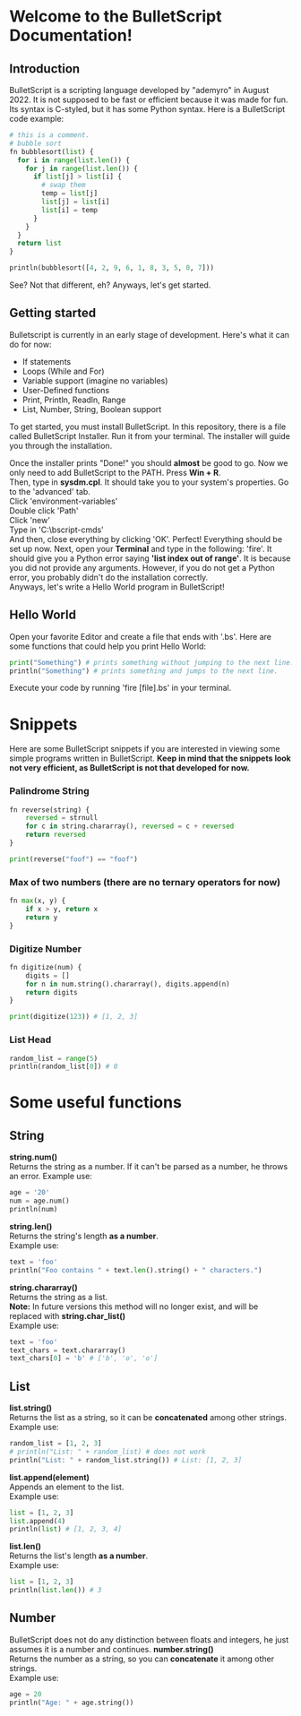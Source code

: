 # Welcome to the BulletScript Documentation!
## Introduction
BulletScript is a scripting language developed by "ademyro" in August 2022.
It is not supposed to be fast or efficient because it was made for fun.
Its syntax is C-styled, but it has some Python syntax.
Here is a BulletScript code example:
```python
# this is a comment.
# bubble sort
fn bubblesort(list) {
  for i in range(list.len()) {
    for j in range(list.len()) {
      if list[j] > list[i] {
        # swap them
        temp = list[j]
        list[j] = list[i]
        list[i] = temp
      }
    }
  }
  return list
}

println(bubblesort([4, 2, 9, 6, 1, 8, 3, 5, 0, 7]))
```

See? Not that different, eh? Anyways, let's get started.
## Getting started
Bulletscript is currently in an early stage of development. Here's what it can do for now:
* If statements
* Loops (While and For)
* Variable support (imagine no variables)
* User-Defined functions
* Print, Println, Readln, Range
* List, Number, String, Boolean support  
<a/>  
To get started, you must install BulletScript. In this repository, there is a file called BulletScript Installer. Run it from your terminal. The installer will
guide you through the installation.

Once the installer prints "Done!" you should **almost** be good to go. Now we only need to add BulletScript to the PATH.
Press **Win + R**.  
Then, type in **sysdm.cpl**. It should take you to your system's properties. Go to the 'advanced' tab.  
Click 'environment-variables'  
Double click 'Path'  
Click 'new'  
Type in 'C:\bscript-cmds'  
And then, close everything by clicking 'OK'.
Perfect! Everything should be set up now.
Next, open your **Terminal** and type in the following: 'fire'.
It should give you a Python error saying **'list index out of range'**. It is because you did not provide any arguments. However, if you do not get a Python error, you probably didn't do the installation correctly.  
Anyways, let's write a Hello World program in BulletScript!
## Hello World
Open your favorite Editor and create a file that ends with '.bs'.
Here are some functions that could help you print Hello World:
```py
print("Something") # prints something without jumping to the next line.
println("Something") # prints something and jumps to the next line.
```

Execute your code by running 'fire [file].bs' in your terminal.

# Snippets
Here are some BulletScript snippets if you are interested in viewing some simple programs written in BulletScript.
**Keep in mind that the snippets look not very efficient, as BulletScript is not that developed for now.**
### Palindrome String
```py
fn reverse(string) {
    reversed = strnull
    for c in string.chararray(), reversed = c + reversed
    return reversed
}

print(reverse("foof") == "foof")
```
### Max of two numbers (there are no ternary operators for now)
```py
fn max(x, y) {
    if x > y, return x
    return y
}
```
### Digitize Number
```py
fn digitize(num) {
    digits = []
    for n in num.string().chararray(), digits.append(n)
    return digits
}

print(digitize(123)) # [1, 2, 3]
```
### List Head
```py
random_list = range(5)
println(random_list[0]) # 0

```
# Some useful functions
## String
**string.num()**  
Returns the string as a number. If it can't be parsed as a number, he throws an error.
Example use:
```py
age = '20'
num = age.num()
println(num)
```

**string.len()**  
Returns the string's length **as a number**.  
Example use:
```py
text = 'foo'
println("Foo contains " + text.len().string() + " characters.")
```

**string.chararray()**  
Returns the string as a list.  
**Note:** In future versions this method will no longer exist, and will be replaced with **string.char_list()**  
Example use:
```py
text = 'foo'
text_chars = text.chararray()
text_chars[0] = 'b' # ['b', 'o', 'o']
```

## List
**list.string()**  
Returns the list as a string, so it can be **concatenated** among other strings.  
Example use:
```py
random_list = [1, 2, 3]
# println("List: " + random_list) # does not work
println("List: " + random_list.string()) # List: [1, 2, 3]
```

**list.append(element)**  
Appends an element to the list.  
Example use:
```py
list = [1, 2, 3]
list.append(4)
println(list) # [1, 2, 3, 4]
```

**list.len()**  
Returns the list's length **as a number**.  
Example use:
```py
list = [1, 2, 3]
println(list.len()) # 3
```

## Number
BulletScript does not do any distinction between floats and integers, he just assumes it is a number and continues.
**number.string()**  
Returns the number as a string, so you can **concatenate** it among other strings.  
Example use:
```py
age = 20
println("Age: " + age.string())
```
